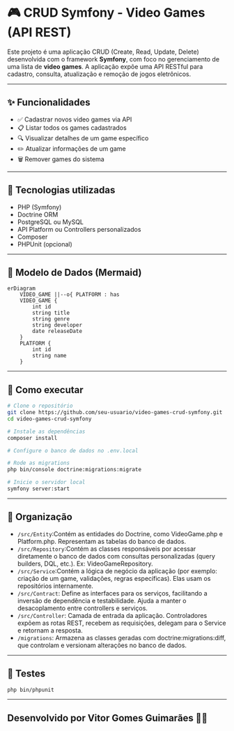 
# 🎮 CRUD Symfony - Video Games (API REST)

Este projeto é uma aplicação CRUD (Create, Read, Update, Delete) desenvolvida com o framework **Symfony**, com foco no gerenciamento de uma lista de **video games**. A aplicação expõe uma API RESTful para cadastro, consulta, atualização e remoção de jogos eletrônicos.

---

## ✨ Funcionalidades

- ✅ Cadastrar novos video games via API  
- 📋 Listar todos os games cadastrados  
- 🔍 Visualizar detalhes de um game específico  
- ✏️ Atualizar informações de um game  
- 🗑️ Remover games do sistema  

---

## 🧱 Tecnologias utilizadas

- PHP (Symfony)
- Doctrine ORM
- PostgreSQL ou MySQL
- API Platform ou Controllers personalizados
- Composer
- PHPUnit (opcional)

---

## 🧩 Modelo de Dados (Mermaid)

```mermaid
erDiagram
    VIDEO_GAME ||--o{ PLATFORM : has
    VIDEO_GAME {
        int id
        string title
        string genre
        string developer
        date releaseDate
    }
    PLATFORM {
        int id
        string name
    }
```

---

## 🚀 Como executar

```bash
# Clone o repositório
git clone https://github.com/seu-usuario/video-games-crud-symfony.git
cd video-games-crud-symfony

# Instale as dependências
composer install

# Configure o banco de dados no .env.local

# Rode as migrations
php bin/console doctrine:migrations:migrate

# Inicie o servidor local
symfony server:start
```

---

## 📂 Organização

- `/src/Entity`:Contém as entidades do Doctrine, como VideoGame.php e Platform.php. Representam as tabelas do banco de dados.
- `/src/Repository`:Contém as classes responsáveis por acessar diretamente o banco de dados com consultas personalizadas (query builders, DQL, etc.). Ex: VideoGameRepository.
- `/src/Service`:Contém a lógica de negócio da aplicação (por exemplo: criação de um game, validações, regras específicas). Elas usam os repositórios internamente.
- `/src/Contract`: Define as interfaces para os serviços, facilitando a inversão de dependência e testabilidade. Ajuda a manter o desacoplamento entre controllers e serviços.
- `/src/Controller`: 	Camada de entrada da aplicação. Controladores expõem as rotas REST, recebem as requisições, delegam para o Service e retornam a resposta.
- `/migrations`: Armazena as classes geradas com doctrine:migrations:diff, que controlam e versionam alterações no banco de dados.

---

## 🧪 Testes

```bash
php bin/phpunit
```

---

## Desenvolvido por Vitor Gomes Guimarães 👨‍💻
